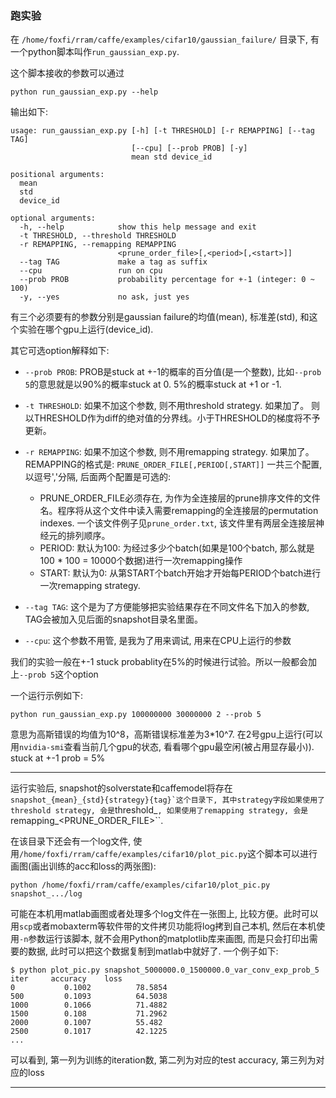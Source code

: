 ### 跑实验

在 `/home/foxfi/rram/caffe/examples/cifar10/gaussian_failure/` 目录下, 有一个python脚本叫作``run_gaussian_exp.py``.

这个脚本接收的参数可以通过

```
python run_gaussian_exp.py --help
```

输出如下:

```
usage: run_gaussian_exp.py [-h] [-t THRESHOLD] [-r REMAPPING] [--tag TAG]
                           [--cpu] [--prob PROB] [-y]
                           mean std device_id

positional arguments:
  mean
  std
  device_id

optional arguments:
  -h, --help            show this help message and exit
  -t THRESHOLD, --threshold THRESHOLD
  -r REMAPPING, --remapping REMAPPING
                        <prune_order_file>[,<period>[,<start>]]
  --tag TAG             make a tag as suffix
  --cpu                 run on cpu
  --prob PROB           probability percentage for +-1 (integer: 0 ~ 100)
  -y, --yes             no ask, just yes
```

有三个必须要有的参数分别是gaussian failure的均值(mean), 标准差(std), 和这个实验在哪个gpu上运行(device_id).

其它可选option解释如下:

* `--prob PROB`: PROB是stuck at +-1的概率的百分值(是一个整数), 比如``--prob 5``的意思就是以90%的概率stuck at 0. 5%的概率stuck at +1 or -1.

* `-t THRESHOLD`: 如果不加这个参数, 则不用threshold strategy. 如果加了。 则以THRESHOLD作为diff的绝对值的分界线。小于THRESHOLD的梯度将不予更新。

* `-r REMAPPING`: 如果不加这个参数, 则不用remapping strategy. 如果加了。REMAPPING的格式是:
   ``PRUNE_ORDER_FILE[,PERIOD[,START]]``
   一共三个配置, 以逗号','分隔, 后面两个配置是可选的:
   * PRUNE_ORDER_FILE必须存在, 为作为全连接层的prune排序文件的文件名。程序将从这个文件中读入需要remapping的全连接层的permutation indexes. 一个该文件例子见`prune_order.txt`, 该文件里有两层全连接层神经元的排列顺序。
   * PERIOD: 默认为100: 为经过多少个batch(如果是100个batch, 那么就是100 * 100 = 10000个数据)进行一次remapping操作
   * START: 默认为0: 从第START个batch开始才开始每PERIOD个batch进行一次remapping strategy.

* `--tag TAG`: 这个是为了方便能够把实验结果存在不同文件名下加入的参数, TAG会被加入见后面的snapshot目录名里面。

* `--cpu`: 这个参数不用管, 是我为了用来调试, 用来在CPU上运行的参数

我们的实验一般在+-1 stuck probablity在5%的时候进行试验。所以一般都会加上``--prob 5``这个option


一个运行示例如下:

```
python run_gaussian_exp.py 100000000 30000000 2 --prob 5 
```
意思为高斯错误的均值为10^8，高斯错误标准差为3*10^7. 在2号gpu上运行(可以用``nvidia-smi``查看当前几个gpu的状态, 看看哪个gpu最空闲(被占用显存最小)). stuck at +-1 prob = 5%

----

运行实验后, snapshot的solverstate和caffemodel将存在``snapshot_{mean}_{std}{strategy}{tag}`这个目录下, 其中strategy字段如果使用了threshold strategy, 会是``threshold_<THRESHOLD>``, 如果使用了remapping strategy, 会是``remapping_<PRUNE_ORDER_FILE>``.

在该目录下还会有一个log文件, 使用`/home/foxfi/rram/caffe/examples/cifar10/plot_pic.py`这个脚本可以进行画图(画出训练的acc和loss的两张图):
```
python /home/foxfi/rram/caffe/examples/cifar10/plot_pic.py snapshot_.../log
```

可能在本机用matlab画图或者处理多个log文件在一张图上, 比较方便。此时可以用``scp``或者mobaxterm等软件带的文件拷贝功能将log拷到自己本机, 然后在本机使用`-n`参数运行该脚本, 就不会用Python的matplotlib库来画图, 而是只会打印出需要的数据, 此时可以把这个数据复制到matlab中就好了. 一个例子如下:

```
$ python plot_pic.py snapshot_5000000.0_1500000.0_var_conv_exp_prob_5
iter     accuracy    loss
0           0.1002          78.5854
500         0.1093          64.5038
1000        0.1066          71.4882
1500        0.108           71.2962
2000        0.1007          55.482
2500        0.1017          42.1225
...
```

可以看到, 第一列为训练的iteration数, 第二列为对应的test accuracy, 第三列为对应的loss


---

